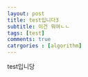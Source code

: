 ```yaml
---
layout: post
title: test입니다3
subtitle: 이건 뭐여ㄴㄴ
tags: [test]
comments: true
catrgories : [algorithm]
---
```


test입니당
